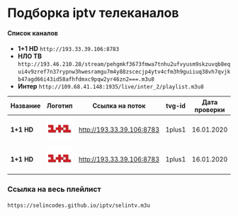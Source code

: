 # Подборка iptv телеканалов
#### Список каналов
- **1+1 HD**
`http://193.33.39.106:8783`
- **НЛО ТВ**
`http://193.46.210.28/stream/pehgmkf3673fmwa7tnhu2ufvyusm9skzuvqb8equi4v9zref7n37rypnw3hwesramgu7m4y88zscecjp4ytv4cfm3h9guiiuq38vh7qvjkb47agd66i43id58afhfdmxc9pqw2yr46zn2===.m3u8`
- **Интер**
`http://109.68.41.148:1935/live/inter_2/playlist.m3u8`

| Название  | Логотип  | Ссылка на поток | tvg-id | Дата проверки  |
|---|---|---|---|---|
| **1+1 HD** | ![1plus1](iptv/logo/1plus1.jpg) | http://193.33.39.106:8783 | 1plus1 | 16.01.2020 |
| **1+1 HD** | ![1plus1](iptv/logo/1plus1.jpg) | http://193.33.39.106:8783 | 1plus1 | 16.01.2020 |

### Ссылка на весь плейлист
`https://selincodes.github.io/iptv/selintv.m3u`